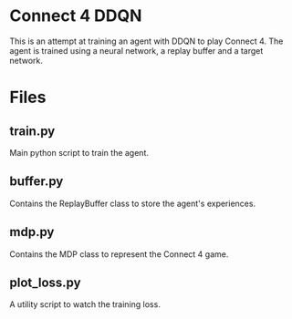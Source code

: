 # Connect 4 DDQN

This is an attempt at training an agent with DDQN to play Connect 4. The agent is trained using a neural network, a replay buffer and a target network.

# Files

## train.py
Main python script to train the agent.

## buffer.py
Contains the ReplayBuffer class to store the agent's experiences.

## mdp.py
Contains the MDP class to represent the Connect 4 game.

## plot_loss.py
A utility script to watch the training loss.